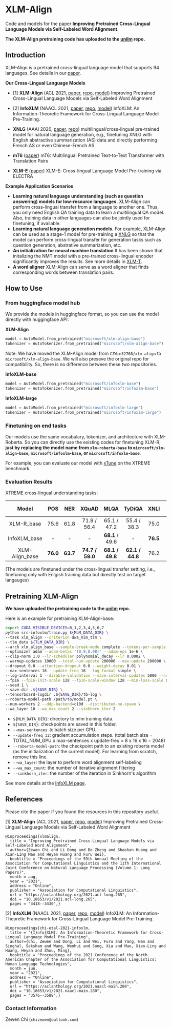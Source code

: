 # XLM-Align

Code and models for the paper **Improving Pretrained Cross-Lingual Language Models via Self-Labeled Word Alignment**.

**The XLM-Align pretraining code has uploaded to the [unilm](https://github.com/microsoft/unilm/tree/master/infoxlm) repo.**

## Introduction

XLM-Align is a pretrained cross-lingual language model that supports 94 languages. See details in our [paper](https://aclanthology.org/2021.acl-long.265/).

**Our Cross-Lingual Language Models**

- [1] **XLM-Align** (ACL 2021, [paper](https://aclanthology.org/2021.acl-long.265/), [repo](https://github.com/CZWin32768/XLM-Align), [model](https://huggingface.co/microsoft/xlm-align-base)) Improving Pretrained Cross-Lingual Language Models via Self-Labeled Word Alignment

- [2] **InfoXLM** (NAACL 2021, [paper](https://arxiv.org/pdf/2007.07834.pdf), [repo](https://github.com/microsoft/unilm/tree/master/infoxlm), [model](https://huggingface.co/microsoft/infoxlm-base)) InfoXLM: An Information-Theoretic Framework for Cross-Lingual Language Model Pre-Training.

- **XNLG** (AAAI 2020, [paper](https://arxiv.org/pdf/1909.10481.pdf), [repo](https://github.com/CZWin32768/XNLG)) multilingual/cross-lingual pre-trained model for natural language generation, e.g., finetuning XNLG with English abstractive summarization (AS) data and directly performing French AS or even Chinese-French AS.

- **mT6** ([paper](https://arxiv.org/abs/2104.08692)) mT6: Multilingual Pretrained Text-to-Text Transformer with Translation Pairs

- **XLM-E** ([paper](https://arxiv.org/pdf/2106.16138.pdf)) XLM-E: Cross-lingual Language Model Pre-training via ELECTRA

**Example Application Scenarios**

- **Learning natural language understanding (such as question answering) models for low-resource languages.** XLM-Align can perform cross-lingual transfer from a language to another one. Thus, you only need English QA training data to learn a multilingual QA model. Also, training data in other languages can also be jointly used for finetuning, if available.
- **Learning natural language generation models.** For example, XLM-Align can be used as a stage-1 model for pre-training a [XNLG](https://github.com/CZWin32768/XNLG) so that the model can perform cross-lingual transfer for generation tasks such as question generation, abstrative summarization, etc.
- **An initialization for neural machine translation** It has been shown that initalizing the NMT model with a pre-trained cross-lingual encoder significantly improves the results. See more details in [XLM-T](https://arxiv.org/pdf/2012.15547.pdf).
- **A word aligner** XLM-Align can serve as a word aligner that finds corresponding words between translation pairs. 

## How to Use

### From huggingface model hub

We provide the models in huggingface format, so you can use the model directly with huggingface API:

**XLM-Align**
```python
model = AutoModel.from_pretrained("microsoft/xlm-align-base")
tokenizer = AutoTokenizer.from_pretrained("microsoft/xlm-align-base")
```

Note: We have moved the XLM-Align model from `CZWin32768/xlm-align` to `microsoft/xlm-align-base`. We will also preseve the original repo for compatibility. So, there is no difference between these two repositories.

**InfoXLM-base**
```python
model = AutoModel.from_pretrained("microsoft/infoxlm-base")
tokenizer = AutoTokenizer.from_pretrained("microsoft/infoxlm-base")
```

**InfoXLM-large**
```python
model = AutoModel.from_pretrained("microsoft/infoxlm-large")
tokenizer = AutoTokenizer.from_pretrained("microsoft/infoxlm-large")
```

### Finetuning on end tasks

Our models use the same vocabulary, tokenizer, and architecture with XLM-Roberta. So you can directly use the existing codes for finetuning XLM-R, **just by replacing the model name from `xlm-roberta-base` to `microsoft/xlm-align-base`, `microsoft/infoxlm-base`, or `microsoft/infoxlm-base`**.

For example, you can evaluate our model with [xTune](https://github.com/bozheng-hit/xTune) on the XTREME benchmark.

### Evaluation Results

XTREME cross-lingual understanding tasks:

| Model | POS | NER  | XQuAD | MLQA | TyDiQA | XNLI | PAWS-X | Avg |
|:----:|:----:|:----:|:----:|:-----:|:----:|:-----:|:----:|:----:|
| XLM-R_base | 75.6 | 61.8 | 71.9 / 56.4 | 65.1 / 47.2 | 55.4 / 38.3 | 75.0 | 84.9 | 66.4 |
| InfoXLM_base | - | - | - | **68.1** / 49.6 | - | **76.5** | - | - |
| XLM-Align_base | **76.0** | **63.7** | **74.7 / 59.0** | **68.1 / 49.8**  |  **62.1 / 44.8** | 76.2  | **86.8**  | **68.9** |


(The models are finetuned under the cross-lingual transfer setting, i.e., finetuning only with Enlgish training data but directly test on target langauges)

## Pretraining XLM-Align

**We have uploaded the pretraining code to the [unilm](https://github.com/microsoft/unilm/tree/master/infoxlm) repo.**

Here is an example for pretraining XLM-Align-base:

```bash
export CUDA_VISIBLE_DEVICES=0,1,2,3,4,5,6,7
python src-infoxlm/train.py ${MLM_DATA_DIR} \
--task xlm_align --criterion dwa_mlm_tlm \
--tlm_data ${TLM_DATA_DIR} \
--arch xlm_align_base --sample-break-mode complete --tokens-per-sample 512 \
--optimizer adam --adam-betas '(0.9,0.98)' --adam-eps 1e-6 \
--clip-norm 1.0 --lr-scheduler polynomial_decay --lr 0.0002 \
--warmup-updates 10000 --total-num-update 200000 --max-update 200000 \
--dropout 0.0 --attention-dropout 0.0 --weight-decay 0.01 \
--max-sentences 16 --update-freq 16 --log-format simple \
--log-interval 1 --disable-validation --save-interval-updates 5000 --no-epoch-checkpoints \
--fp16 --fp16-init-scale 128 --fp16-scale-window 128 --min-loss-scale 0.0001 \
--seed 1 \
--save-dir .${SAVE_DIR} \
--tensorboard-logdir .${SAVE_DIR}/tb-log \
--roberta-model-path /path/to/model.pt \
--num-workers 2 --ddp-backend=c10d --distributed-no-spawn \
--wa_layer 10 --wa_max_count 2 --sinkhorn_iter 2
```

- `${MLM_DATA_DIR}`: directory to mlm training data.
- `${SAVE_DIR}`: checkpoints are saved in this folder.
- `--max-sentences 8`: batch size per GPU.
- `--update-freq 32`: gradient accumulation steps. (total batch size = TOTAL_NUM_GPU x max-sentences x update-freq = 8 x 16 x 16 = 2048)
- `--roberta-model-path`: the checkpoint path to an existing roberta model (as the initialization of the current model). For learning from scratch, remove this line.
- `--wa_layer`: the layer to perform word alignment self-labeling
- `--wa_max_count`: the number of iterative alignment filtering
- `--sinkhorn_iter`: the number of the iteration in Sinkhorn's algorithm

See more details at the [InfoXLM page](https://github.com/microsoft/unilm/tree/master/infoxlm).

## References

Please cite the paper if you found the resources in this repository useful.

[1] **XLM-Align** (ACL 2021, [paper](https://aclanthology.org/2021.acl-long.265/), [repo](https://github.com/CZWin32768/XLM-Align), [model](https://huggingface.co/microsoft/xlm-align-base)) Improving Pretrained Cross-Lingual Language Models via Self-Labeled Word Alignment

```
@inproceedings{xlmalign,
  title = "Improving Pretrained Cross-Lingual Language Models via Self-Labeled Word Alignment",
  author={Zewen Chi and Li Dong and Bo Zheng and Shaohan Huang and Xian-Ling Mao and Heyan Huang and Furu Wei},
  booktitle = "Proceedings of the 59th Annual Meeting of the Association for Computational Linguistics and the 11th International Joint Conference on Natural Language Processing (Volume 1: Long Papers)",
  month = aug,
  year = "2021",
  address = "Online",
  publisher = "Association for Computational Linguistics",
  url = "https://aclanthology.org/2021.acl-long.265",
  doi = "10.18653/v1/2021.acl-long.265",
  pages = "3418--3430",}
```

[2] **InfoXLM** (NAACL 2021, [paper](https://arxiv.org/pdf/2007.07834.pdf), [repo](https://github.com/microsoft/unilm/tree/master/infoxlm), [model](https://huggingface.co/microsoft/infoxlm-base)) InfoXLM: An Information-Theoretic Framework for Cross-Lingual Language Model Pre-Training.

```
@inproceedings{chi-etal-2021-infoxlm,
  title = "{I}nfo{XLM}: An Information-Theoretic Framework for Cross-Lingual Language Model Pre-Training",
  author={Chi, Zewen and Dong, Li and Wei, Furu and Yang, Nan and Singhal, Saksham and Wang, Wenhui and Song, Xia and Mao, Xian-Ling and Huang, Heyan and Zhou, Ming},
  booktitle = "Proceedings of the 2021 Conference of the North American Chapter of the Association for Computational Linguistics: Human Language Technologies",
  month = jun,
  year = "2021",
  address = "Online",
  publisher = "Association for Computational Linguistics",
  url = "https://aclanthology.org/2021.naacl-main.280",
  doi = "10.18653/v1/2021.naacl-main.280",
  pages = "3576--3588",}
```

### Contact Information

Zewen Chi (`chizewen@outlook.com`)

